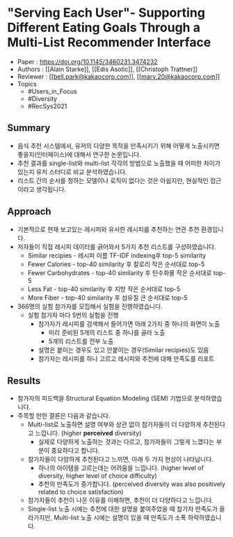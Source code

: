 # "Serving Each User"- Supporting Different Eating Goals Through a Multi-List Recommender Interface

- Paper : <https://doi.org/10.1145/3460231.3474232>
- Authors : [[Alain Starke]], [[Edis Asotic]], [[Christoph Trattner]]
- Reviewer : [[bell.park@kakaocorp.com]], [[marv.20@kakaocorp.com]]
- Topics
  - #Users_in_Focus
  - #Diversity
  - #RecSys2021

## Summary

- 음식 추천 시스템에서, 유저의 다양한 목적을 만족시키기 위해 어떻게 노출시키면 좋을지(인터페이스)에 대해서 연구한 논문입니다.
- 추천 결과를 single-list와 multi-list 각각의 방법으로 노출했을 때 어떠한 차이가 있는지 유저 스터디로 비교 분석하였습니다.
- 리스트 간의 순서를 정하는 모델이나 로직이 없다는 것은 아쉽지만, 현실적인 접근이라고 생각됩니다.

## Approach

- 기본적으로 현재 보고있는 레시피와 유사한 레시피를 추천하는 연관 추천 환경입니다.
- 저자들이 직접 레시피 데이터를 긁어와서 5가지 추천 리스트를 구성하였습니다.
  - Similar recipies - 레시피 이름 TF-IDF indexing후 top-5 similarity
  - Fewer Calories - top-40 similarity 후 칼로리 작은 순서대로 top-5
  - Fewer Carbohydrates - top-40 similarity 후 탄수화물 작은 순서대로 top-5
  - Less Fat - top-40 similarity 후 지방 작은 순서대로 top-5
  - More Fiber - top-40 similarity 후 섬유질 큰 순서대로 top-5
- 366명의 실험 참가자를 모집해서 실험을 진행하였습니다.
  - 실험 참가자 마다 5번의 실험을 진행
    - 참가자가 레시피를 검색해서 들어가면 아래 2가지 중 하나의 화면이 노출
      - 미리 준비된 5개의 리스트 중 하나를 골라 노출
      - 5개의 리스트를 전부 노출
    - 설명은 붙이는 경우도 있고 안붙이는 경우(Similar recipies)도 있음
    - 참가자는 레시피를 하나 고르고 레시피와 추천에 대해 만족도를 리포트

## Results

- 참가자의 피드백을 Structural Equation Modeling (SEM) 기법으로 분석하였습니다.
- 주목할 만한 결론은 다음과 같습니다.
  - Multi-list로 노출하면 설명 여부와 상관 없이 참가자들이 더 다양하게 추천된다고 느낍니다. (higher **perceived** diversity)
    - 실제로 다양하게 노출하는 것과는 다르고, 참가자들이 그렇게 느꼈다는 부분이 중요하다고 합니다.
  - 참가자들이 다양하게 추천된다고 느끼면, 아래 두 가지 현상이 나타납니다.
    - 하나의 아이템을 고르는데는 어려움을 느낍니다. (higher level of diversity, higher level of choice difficulty)
    - 추천의 만족도가 증가합니다. (perceived diversity was also positively related to choice satisfaction)
  - 참가자들이 추천이 나온 이유를 이해하면, 추천이 더 다양하다고 느낍니다.
  - Single-list 노출 시에는 추천에 대한 설명을 붙여주었을 때 참가자 만족도가 올라가지만, Multi-list 노출 시에는 설명이 있을 때 만족도가 소폭 하락하였습니다.
